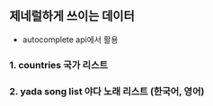 ## 제네럴하게 쓰이는 데이터
- autocomplete api에서 활용
### 1. countries 국가 리스트
### 2. yada song list 야다 노래 리스트 (한국어, 영어)